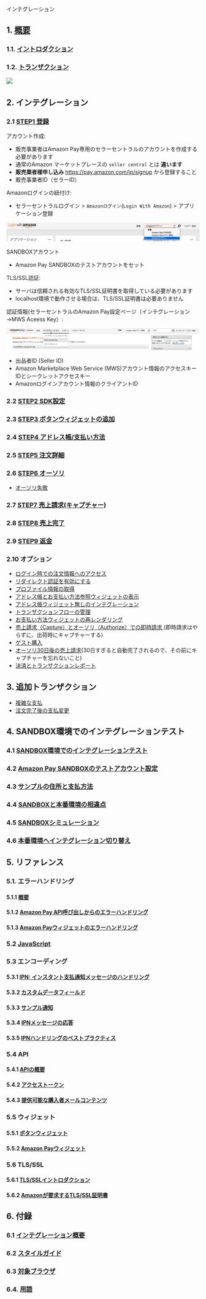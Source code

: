 インテグレーション

## 1. [概要](https://pay.amazon.com/jp/developer/documentation/lpwa/201909330)

### 1.1. [イントロダクション](https://pay.amazon.com/jp/developer/documentation/lpwa/201985870)

### 1.2. [トランザクション](https://pay.amazon.com/jp/developer/documentation/lpwa/201957890)

![](https://m.media-amazon.com/images/G/09/EPSDocumentation/Integration_guide/onetime/jp_onetime-img_0039.png)

## 2. インテグレーション

### 2.1 [STEP1 登録](https://pay.amazon.com/jp/developer/documentation/lpwa/201951060)

アカウント作成:

- 販売事業者はAmazon Pay専用のセラーセントラルのアカウントを作成する必要があります
- 通常のAmazon マーケットプレースの `seller central` とは **違います**
- **販売業者様申し込み**  https://pay.amazon.com/jp/signup から登録すること
- 販売事業者ID（セラーID）

Amazonログインの紐付け:

- セラーセントラルログイン > `Amazonログイン`(`Login With Amazon`) > アプリケーション登録

![](images/login_with_amazon.png)



SANDBOXアカウント

- Amazon Pay SANDBOXのテストアカウントをセット

TLS/SSL認証:

- サーバは信頼される有効なTLS/SSL証明書を取得している必要があります
- localhost環境で動作させる場合は、TLS/SSL証明書は必要ありません

認証情報(セラーセントラルのAmazon Pay設定ページ（インテグレーション→MWS Aceess Key）:

![](images/mws_access_key.png)
- 出品者ID (Seller ID)
- Amazon Marketplace Web Service (MWS)アカウント情報のアクセスキーIDとシークレットアクセスキー
- Amazonログインアカウント情報のクライアントID

### 2.2 [STEP2 SDK設定](amazonpay.sdk.md)

### 2.3 [STEP3 ボタンウィジェットの追加](amazonpay.widgets.md)

### 2.4 [STEP4 アドレス帳/支払い方法](https://pay.amazon.com/jp/developer/documentation/lpwa/201952070)

### 2.5 [STEP5 注文詳細](https://pay.amazon.com/jp/developer/documentation/lpwa/201952090)

### 2.6 [STEP6 オーソリ](https://pay.amazon.com/jp/developer/documentation/lpwa/201952140)

- [オーソリ失敗](https://pay.amazon.com/jp/developer/documentation/lpwa/201953810)

### 2.7 [STEP7 売上請求(キャプチャー)](https://pay.amazon.com/jp/developer/documentation/lpwa/201953080)

### 2.8 [STEP8 売上完了](https://pay.amazon.com/jp/developer/documentation/lpwa/201953100)

### 2.9 [STEP9 返金](https://pay.amazon.com/jp/developer/documentation/lpwa/201953120)

### 2.10 オプション

- [ログイン時での注文情報へのアクセス](https://pay.amazon.com/jp/developer/documentation/lpwa/201953150)
- [リダイレクト認証を有効にする ](https://pay.amazon.com/jp/developer/documentation/lpwa/201953170)
- [プロファイル情報の取得](https://pay.amazon.com/jp/developer/documentation/lpwa/201953190)
- [アドレス帳とお支払い方法参照ウィジェットの表示
](https://pay.amazon.com/jp/developer/documentation/lpwa/201953590)
- [アドレス帳ウィジェット無しのインテグレーション ](https://pay.amazon.com/jp/developer/documentation/lpwa/201953690)
- [トランザクションフローの管理 ](https://pay.amazon.com/jp/developer/documentation/lpwa/201953710)
- [お支払い方法ウィジェットの再レンダリング ](https://pay.amazon.com/jp/developer/documentation/lpwa/201953730)
- [売上請求（Capture）とオーソリ（Authorize）での即時請求 ](https://pay.amazon.com/jp/developer/documentation/lpwa/201953750)(即時請求はやらずに、出荷時にキャプチャーする)
- [ゲスト購入](https://pay.amazon.com/jp/developer/documentation/lpwa/201953770)
- [オーソリ30日後の売上請求](https://pay.amazon.com/jp/developer/documentation/lpwa/201953790)(30日すぎると自動完了されるので、その前にキャプチャーを忘れないこと)
- [決済とトランザクションレポート](https://pay.amazon.com/jp/developer/documentation/lpwa/202000470)

## 3. 追加トランザクション

- [複雑な支払](https://pay.amazon.com/jp/developer/documentation/lpwa/201953820)
- [注文完了後の支払変更](https://pay.amazon.com/jp/developer/documentation/lpwa/201953830)

## 4. SANDBOX環境でのインテグレーションテスト

### 4.1 [SANDBOX環境でのインテグレーションテスト](https://pay.amazon.com/jp/developer/documentation/lpwa/201956350)
### 4.2 [Amazon Pay SANDBOXのテストアカウント設定](amazonpay.sandbox.accounts.md)
### 4.3 [サンプルの住所と支払方法](https://pay.amazon.com/jp/developer/documentation/lpwa/201956410)

### 4.4 [SANDBOXと本番環境の相違点](https://pay.amazon.com/jp/developer/documentation/lpwa/201956460)

### 4.5 [SANDBOXシミュレーション](https://pay.amazon.com/jp/developer/documentation/lpwa/201956480)

### 4.6 [本番環境へインテグレーション切り替え](https://pay.amazon.com/jp/developer/documentation/lpwa/201956510)


## 5. リファレンス

### 5.1. エラーハンドリング

#### 5.1.1  [概要](https://pay.amazon.com/jp/developer/documentation/lpwa/201985680)

#### 5.1.2 [Amazon Pay API呼び出しからのエラーハンドリング](https://pay.amazon.com/jp/developer/documentation/lpwa/201954950)

#### 5.1.3 [Amazon Payウィジェットのエラーハンドリング](https://pay.amazon.com/jp/developer/documentation/lpwa/201954960)

### 5.2 [JavaScript](https://pay.amazon.com/jp/developer/documentation/lpwa/201909430)

### 5.3 エンコーディング

#### 5.3.1 [IPN: インスタント支払通知メッセージのハンドリング ](https://pay.amazon.com/jp/developer/documentation/lpwa/201985720)

#### 5.3.2 [カスタムデータフィールド](https://pay.amazon.com/jp/developer/documentation/lpwa/201955310)

#### 5.3.3 [サンプル通知](https://pay.amazon.com/jp/developer/documentation/lpwa/201955320)

#### 5.3.4 [IPNメッセージの応答](https://pay.amazon.com/jp/developer/documentation/lpwa/201955330)

#### 5.3.5 [IPNハンドリングのベストプラクティス](https://pay.amazon.com/jp/developer/documentation/lpwa/201955340)


### 5.4 API

#### 5.4.1 [APIの概要](https://pay.amazon.com/jp/developer/documentation/lpwa/201985740)

#### 5.4.2 [アクセストークン](https://pay.amazon.com/jp/developer/documentation/lpwa/201909520)

#### 5.4.3 [提供可能な購入者メールコンテンツ](https://pay.amazon.com/jp/developer/documentation/lpwa/201909530)


### 5.5 ウィジェット

#### 5.5.1 [ボタンウィジェット](https://pay.amazon.com/jp/developer/documentation/lpwa/201953980)

#### 5.5.2 [Amazon Payウィジェット](https://pay.amazon.com/jp/developer/documentation/lpwa/201954000)

### 5.6 TLS/SSL

#### 5.6.1 [TLS/SSLイントロダクション](https://pay.amazon.com/jp/developer/documentation/lpwa/201985770)

#### 5.6.2 [Amazonが要求するTLS/SSL証明書](https://pay.amazon.com/jp/developer/documentation/lpwa/201953960)


## 6.  付録

### 6.1 [インテグレーション概要](https://pay.amazon.com/jp/developer/documentation/lpwa/201955860)

### 6.2 [スタイルガイド](https://pay.amazon.com/jp/developer/documentation/lpwa/201909490)

### 6.3 [対象ブラウザ](https://pay.amazon.com/jp/developer/documentation/lpwa/202030000)

### 6.4. [用語](https://pay.amazon.com/jp/developer/documentation/lpwa/201909500)
